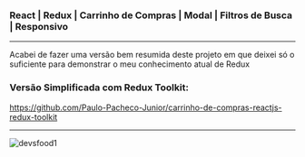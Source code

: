 ### React | Redux | Carrinho de Compras | Modal | Filtros de Busca | Responsivo

-------------------------------------------------------------------------
Acabei de fazer uma versão bem resumida deste projeto
em que deixei só o suficiente para demonstrar o meu conhecimento atual de Redux

### Versão Simplificada com Redux Toolkit:
https://github.com/Paulo-Pacheco-Junior/carrinho-de-compras-reactjs-redux-toolkit

-------------------------------------------------------------------------

![devsfood1](https://user-images.githubusercontent.com/78752003/146421010-2966f90b-70d6-4b5d-aaf5-73a764502249.png)
